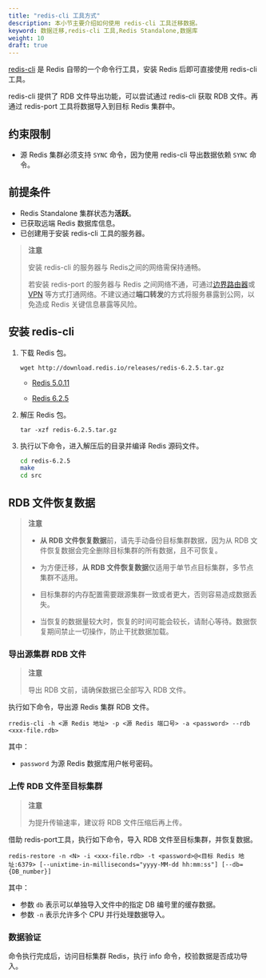 ```yaml
---
title: "redis-cli 工具方式"
description: 本小节主要介绍如何使用 redis-cli 工具迁移数据。 
keyword: 数据迁移,redis-cli 工具,Redis Standalone,数据库
weight: 10
draft: true
---
```



[redis-cli](https://redis.io/topics/rediscli) 是 Redis 自带的一个命令行工具，安装 Redis 后即可直接使用 redis-cli 工具。

redis-cli 提供了 RDB 文件导出功能，可以尝试通过 redis-cli 获取 RDB 文件。再通过 redis-port 工具将数据导入到目标 Redis 集群中。

## 约束限制

- 源 Redis 集群必须支持 `SYNC` 命令，因为使用 redis-cli 导出数据依赖 `SYNC` 命令。

## 前提条件

- Redis Standalone 集群状态为**活跃**。
- 已获取远端 Redis 数据库信息。
- 已创建用于安装 redis-cli 工具的服务器。

> **注意**
> 
> 安装 redis-cli 的服务器与 Redis之间的网络需保持通畅。
> 
> 若安装 redis-port 的服务器与 Redis 之间网络不通，可通过[边界路由器](/network/border_router/)或 [VPN](/network/vpc/manual/vpn/) 等方式打通网络。不建议通过**端口转发**的方式将服务暴露到公网，以免造成 Redis 关键信息暴露等风险。

## 安装 redis-cli

1. 下载 Redis 包。

   ```shell
   wget http://download.redis.io/releases/redis-6.2.5.tar.gz
   ```

   - [Redis 5.0.11](http://download.redis.io/releases/redis-5.0.11.tar.gz) 

   - [Redis 6.2.5](http://download.redis.io/releases/redis-6.2.5.tar.gz) 

2. 解压 Redis 包。

    ```shell
    tar -xzf redis-6.2.5.tar.gz
    ```

3. 执行以下命令，进入解压后的目录并编译 Redis 源码文件。

      ```bash
      cd redis-6.2.5
      make
      cd src
      ```

## RDB 文件恢复数据

> **注意**
> 
> - **从 RDB 文件恢复数据**前，请先手动备份目标集群数据，因为从 RDB 文件恢复数据会完全删除目标集群的所有数据，且不可恢复。
> 
> - 为方便迁移，**从 RDB 文件恢复数据**仅适用于单节点目标集群，多节点集群不适用。
> 
> - 目标集群的内存配置需要跟源集群一致或者更大，否则容易造成数据丢失。
> 
> - 当恢复的数据量较大时，恢复的时间可能会较长，请耐心等待。数据恢复期间禁止一切操作，防止干扰数据加载。

### 导出源集群 RDB 文件

> **注意**
> 
> 导出 RDB 文前，请确保数据已全部写入 RDB 文件。

执行如下命令，导出源 Redis 集群 RDB 文件。

```shell
rredis-cli -h <源 Redis 地址> -p <源 Redis 端口号> -a <password> --rdb <xxx-file.rdb>
```

其中：

- `password` 为源 Redis 数据库用户帐号密码。

### 上传 RDB 文件至目标集群

> **注意**
> 
> 为提升传输速率，建议将 RDB 文件压缩后再上传。

借助 redis-port工具，执行如下命令，导入 RDB 文件至目标集群，并恢复数据。

```shell
redis-restore -n <N> -i <xxx-file.rdb> -t <password>@<目标 Redis 地址:6379> [--unixtime-in-milliseconds="yyyy-MM-dd hh:mm:ss"] [--db={DB_number}]
```

其中：

- 参数 `db` 表示可以单独导入文件中的指定 DB 编号里的缓存数据。
- 参数 `-n` 表示允许多个 CPU 并行处理数据导入。

### 数据验证

命令执行完成后，访问目标集群 Redis，执行 info 命令，校验数据是否成功导入。
